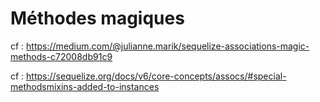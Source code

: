 # Méthodes magiques

cf : https://medium.com/@julianne.marik/sequelize-associations-magic-methods-c72008db91c9

cf : https://sequelize.org/docs/v6/core-concepts/assocs/#special-methodsmixins-added-to-instances